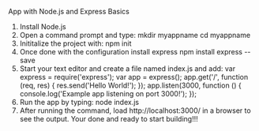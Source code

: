 App with Node.js and Express Basics

1. Install Node.js 
2. Open a command prompt and type: 
   mkdir myappname
   cd myappname
3. Inititalize the project with:
   npm init
4. Once done with the configuration install express
   npm install express --save
5. Start your text editor and create a file named index.js and add:
   var express = require('express');
   var app = express();
   app.get('/', function (req, res) {
   res.send('Hello World!');
   });
   app.listen(3000, function () {
   console.log('Example app listening on port 3000!');
   });
6. Run the app by typing:
   node index.js
7. After running the command, load http://localhost:3000/ in a browser to see the output.
   Your done and ready to start building!!!